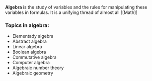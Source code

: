 **Algebra** is the study of variables and the rules for manipulating these variables in formulas. It is a unifying thread of almost all [[Math]]


### Topics in algebra:

* Elementady algebra
* Abstract algebra
* Linear algebra
* Boolean algebra
* Commutative algebra
* Computer algebra
* Algebraic number theory
* Algebraic geometry